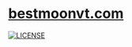 # [bestmoonvt.com](https://pfwrocks.github.io/bestmoon.github.io/)
[![LICENSE](https://img.shields.io/badge/license-MIT-blue)](https://github.com/raviriley/agency-jekyll-theme/blob/master/LICENSE.txt)